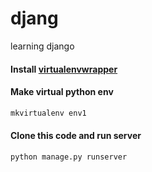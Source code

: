 # djang
learning django

#### Install [virtualenvwrapper](http://virtualenvwrapper.readthedocs.io/en/latest)

#### Make virtual python env

```python
mkvirtualenv env1
```

#### Clone this code and run server

```python
python manage.py runserver 
```
